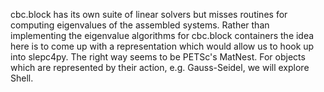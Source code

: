 cbc.block has its own suite of linear solvers but misses routines for computing eigenvalues of the assembled systems.
Rather than implementing the eigenvalue algorithms for cbc.block containers the idea here is to come up with a representation
which would allow us to hook up into slepc4py. The right way seems to be PETSc's MatNest. For objects which are represented by
their action, e.g. Gauss-Seidel, we will explore Shell.
